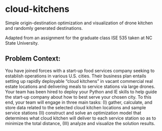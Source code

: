 # cloud-kitchens
Simple origin-destination optimization and visualization of drone kitchen and randomly generated destinations.

Adapted from an assignment for the graduate class ISE 535 taken at NC State University.

## Problem Context: 
You have joined forces with a start-up food services company
seeking to establish operations in various U.S. cities. Their business plan entails setting up
rapidly deployable “cloud kitchens” in vacant commercial real estate locations and delivering
meals to service stations via large drones.
Your team has been hired to deploy your Python and IE skills to help guide the start-up
company about how to best serve your chosen city. To this end, your team will engage in
three main tasks: (I) gather, calculate, and store data related to the selected cloud kitchen
locations and sample service stations (II) construct and solve an optimization model that
determines what cloud kitchen will deliver to each service station so as to minimize the total
distance, (III) analyze and visualize the solution results.

